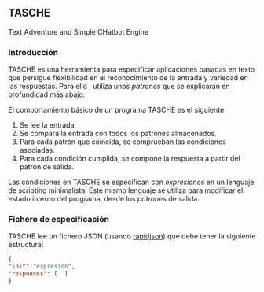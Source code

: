 ## TASCHE
Text Adventure and Simple CHatbot Engine

### Introducción
TASCHE es una herramienta para especificar aplicaciones basadas en texto que persigue flexibilidad en el reconocimiento de la entrada y variedad en las respuestas. Para ello , utiliza unos _patrones_ que se explicaran en profundidad más abajo.

El comportamiento básico de un programa TASCHE es el siguiente:

1. Se lee la entrada.
2. Se compara la entrada con todos los patrones almacenados.
3. Para cada patrón que coincida, se comprueban las condiciones asociadas.
4. Para cada condición cumplida, se compone la respuesta a partir del patrón de salida.

Las condiciones en TASCHE se especifican con _expresiones_ en un lenguaje de scripting minimalista. Este mismo lenguaje se utiliza para modificar el estado interno del programa, desde los _patrones_ de salida.

###

### Fichero de especificación
TASCHE lee un fichero JSON (usando [rapidjson](https://github.com/Tencent/rapidjson)) que debe tener la siguiente estructura:

```JSON
{
"init":"expresion",
"responses": [  ]
}
```
